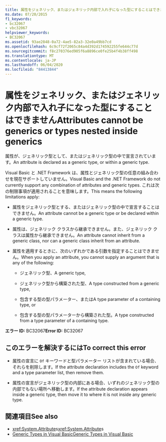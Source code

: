 ```yaml
---
title: 属性をジェネリック、またはジェネリック内部で入れ子になった型にすることはできません
ms.date: 07/20/2015
f1_keywords:
- bc32067
- vbc32067
helpviewer_keywords:
- BC32067
ms.assetid: 93ae2848-0a72-4ae5-82a3-32e0a49bb7cd
ms.openlocfilehash: 6c9cf72f2065c84a4d392d174592255fe644c77d
ms.sourcegitcommit: f8c270376ed905f6a8896ce0fe25b4f4b38ff498
ms.translationtype: MT
ms.contentlocale: ja-JP
ms.lasthandoff: 06/04/2020
ms.locfileid: "84413844"
---
```

# <a name="attributes-cannot-be-generics-or-types-nested-inside-generics"></a><span data-ttu-id="f252c-102">属性をジェネリック、またはジェネリック内部で入れ子になった型にすることはできません</span><span class="sxs-lookup"><span data-stu-id="f252c-102">Attributes cannot be generics or types nested inside generics</span></span>

<span data-ttu-id="f252c-103">属性が、ジェネリック型として、またはジェネリック型の中で宣言されています。</span><span class="sxs-lookup"><span data-stu-id="f252c-103">An attribute is declared as a generic type, or within a generic type.</span></span>

<span data-ttu-id="f252c-104">Visual Basic と .NET Framework は、属性とジェネリック型の任意の組み合わせを現在サポートしていません。</span><span class="sxs-lookup"><span data-stu-id="f252c-104">Visual Basic and the .NET Framework do not currently support any combination of attributes and generic types.</span></span> <span data-ttu-id="f252c-105">これは次の制限事項が適用されることを意味します。</span><span class="sxs-lookup"><span data-stu-id="f252c-105">This means the following limitations apply:</span></span>

- <span data-ttu-id="f252c-106">属性をジェネリック型とする、またはジェネリック型の中で宣言することはできません。</span><span class="sxs-lookup"><span data-stu-id="f252c-106">An attribute cannot be a generic type or be declared within a generic type.</span></span>

- <span data-ttu-id="f252c-107">属性は、ジェネリック クラスから継承できません。また、ジェネリック クラスは属性から継承できません。</span><span class="sxs-lookup"><span data-stu-id="f252c-107">An attribute cannot inherit from a generic class, nor can a generic class inherit from an attribute.</span></span>

- <span data-ttu-id="f252c-108">属性を適用するときに、次のいずれかである引数を指定することはできません。</span><span class="sxs-lookup"><span data-stu-id="f252c-108">When you apply an attribute, you cannot supply an argument that is any of the following:</span></span>

  - <span data-ttu-id="f252c-109">ジェネリック型、</span><span class="sxs-lookup"><span data-stu-id="f252c-109">A generic type,</span></span>

  - <span data-ttu-id="f252c-110">ジェネリック型から構築された型、</span><span class="sxs-lookup"><span data-stu-id="f252c-110">A type constructed from a generic type,</span></span>

  - <span data-ttu-id="f252c-111">包含する型の型パラメーター、または</span><span class="sxs-lookup"><span data-stu-id="f252c-111">A type parameter of a containing type, or</span></span>

  - <span data-ttu-id="f252c-112">包含する型の型パラメーターから構築された型。</span><span class="sxs-lookup"><span data-stu-id="f252c-112">A type constructed from a type parameter of a containing type.</span></span>

<span data-ttu-id="f252c-113">**エラー ID:** BC32067</span><span class="sxs-lookup"><span data-stu-id="f252c-113">**Error ID:** BC32067</span></span>

## <a name="to-correct-this-error"></a><span data-ttu-id="f252c-114">このエラーを解決するには</span><span class="sxs-lookup"><span data-stu-id="f252c-114">To correct this error</span></span>

- <span data-ttu-id="f252c-115">属性の宣言に `Of` キーワードと型パラメーター リストが含まれている場合、それらを削除します。</span><span class="sxs-lookup"><span data-stu-id="f252c-115">If the attribute declaration includes the `Of` keyword and a type parameter list, then remove them.</span></span>

- <span data-ttu-id="f252c-116">属性の宣言がジェネリック型の内部にある場合、いずれのジェネリック型の内部でもない場所へ移動します。</span><span class="sxs-lookup"><span data-stu-id="f252c-116">If the attribute declaration appears inside a generic type, then move it to where it is not inside any generic type.</span></span>

## <a name="see-also"></a><span data-ttu-id="f252c-117">関連項目</span><span class="sxs-lookup"><span data-stu-id="f252c-117">See also</span></span>

- <span data-ttu-id="f252c-118"><xref:System.Attribute>s</span><span class="sxs-lookup"><span data-stu-id="f252c-118"><xref:System.Attribute>s</span></span>
- [<span data-ttu-id="f252c-119">Generic Types in Visual Basic</span><span class="sxs-lookup"><span data-stu-id="f252c-119">Generic Types in Visual Basic</span></span>](../programming-guide/language-features/data-types/generic-types.md)
